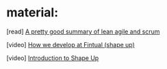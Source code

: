# material:
[read] [A pretty good summary of lean agile and scrum](https://coachtakeshi.medium.com/a-pretty-good-summary-of-lean-agile-scrum-168cf123748)

[video] [How we develop at Fintual (shape up)](https://youtu.be/Z63HRcuQL2w)

[video] [Introduction to Shape Up](https://youtu.be/RmBuqn-8pL8)
